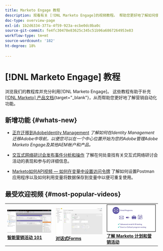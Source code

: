 ```yaml
---
title: Marketo Engage 教程
description: 观看有关 [!DNL Marketo Engage]的视频教程。 帮助您更好地了解如何使用营销自动化等功能。
doc-type: overview-page
exl-id: 1b2d6334-377a-4f59-923a-ecbe0dc0ba0c
source-git-commit: fe4fc30478e83625c345c51b96a6867264953e83
workflow-type: tm+mt
source-wordcount: '182'
ht-degree: 18%

---
```


# [!DNL Marketo Engage] 教程

浏览我们的教程库并充分利用[!DNL Marketo Engage]。 这些教程有助于补充[[!DNL Marketo] 产品文档](https://experienceleague.adobe.com/docs/marketo/using/home.html?lang=zh-Hans){target="_blank"}，从而帮助您更好地了解营销自动化功能。

<!-- <div id="recs-overview-body-1"></div>
<div id="recs-overview-body-2"></div>
<div id="recs-overview-body-3"></div>
<div id="recs-overview-body-4"></div>
<div id="recs-overview-body-5"></div>
<div id="recs-overview-body-6"></div> -->


## 新增功能 {#whats-new}

* [正在迁移到AdobeIdentity Management](https://experienceleague.adobe.com/en/docs/marketo-learn/tutorials/fundamentals/migrating-to-adobe-identity-management)
  _了解如何在Identity Management迁移Adobe中导航，以便您可以在一个中心位置开始为您的Adobe管理Adobe Marketo Engage及其他AEM帐户和产品。_

* [交互式网络研讨会发布事件分析和操作](https://experienceleague.adobe.com/zh-hans/docs/marketo-learn/tutorials/events/interactive-webinars-post-event-insights-and-actions)
了解在何处查找有关交互式网络研讨会活动的表现和参与的详细信息。

* [Marketo如何API视频 — 如何在变量中设置访问令牌](https://experienceleague.adobe.com/zh-hans/docs/marketo-learn/tutorials/integrations/api-set-access-token-variable)
了解如何设置Postman应用程序以及如何利用变量将数据保存到变量中以便可重复使用。

## 最受欢迎视频 {#most-popular-videos}

<table>
<tr>
<td>
<a href="https://experienceleague.adobe.com/zh-hans/docs/marketo-learn/tutorials/programs-and-campaigns/smart-campaigns-101"><img alt="Smart Campaigns 101的缩略图图像" src="assets/tutorials-homepage-1.png"></a>
<div><a href="https://experienceleague.adobe.com/zh-hans/docs/marketo-learn/tutorials/programs-and-campaigns/smart-campaigns-101"><strong>智能营销活动 101</strong></a></div>
</td>
<td>
<a href="https://experienceleague.adobe.com/en/docs/marketo-learn/tutorials/dynamic-chat/conversational-forms"><img alt="对话Forms的缩略图图像" src="assets/tutorials-homepage-2.png"></a>
<div><a href="https://experienceleague.adobe.com/en/docs/marketo-learn/tutorials/dynamic-chat/conversational-forms"><strong>对话式Forms</strong></a></div>
</td>
<td>
<a href="https://experienceleague.adobe.com/zh-hans/docs/marketo-learn/tutorials/fundamentals/programs-and-campaigns"><img alt="了解Marketo项目和营销策划" src="assets/tutorials-homepage-3.png" /></a>
<div><a href="https://experienceleague.adobe.com/zh-hans/docs/marketo-learn/tutorials/fundamentals/programs-and-campaigns"><strong>了解 Marketo 计划和营销活动</strong></a></div>
</td>
</tr>
</table>
